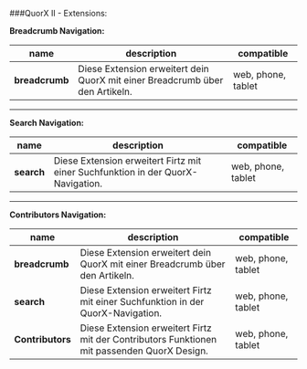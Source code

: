 ###QuorX II - Extensions:

**Breadcrumb Navigation:**

name | description | compatible
------------ | ------------- | ------------- 
**breadcrumb** | Diese Extension erweitert dein QuorX mit einer Breadcrumb über den Artikeln. | web, phone, tablet


****

**Search Navigation:**

name | description | compatible
------------ | ------------- | ------------- 
**search** | Diese Extension erweitert Firtz mit einer Suchfunktion in der QuorX-Navigation. | web, phone, tablet

****

**Contributors Navigation:**

name | description | compatible
------------ | ------------- | ------------- 
**breadcrumb** | Diese Extension erweitert dein QuorX mit einer Breadcrumb über den Artikeln. | web, phone, tablet
**search** | Diese Extension erweitert Firtz mit einer Suchfunktion in der QuorX-Navigation. | web, phone, tablet
**Contributors** | Diese Extension erweitert Firtz mit der Contributors Funktionen mit passenden QuorX Design.| web, phone, tablet

